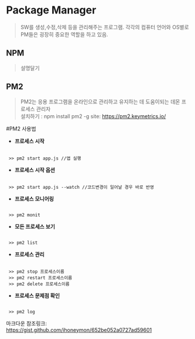 Package Manager
=============
> SW를 생성,수정,삭제 등을 관리해주는 프로그램.
> 각각의 컴퓨터 언어와 OS별로 PM들은 굉장히 중요한 역할을 하고 있음. 

NPM
-------------
> 설명달기

PM2
-------------
> PM2는 응용 프로그램을 온라인으로 관리하고 유지하는 데 도움이되는 데몬 프로세스 관리자   
> 설치하기 : npm install pm2 -g
> site: https://pm2.keymetrics.io/

#PM2 사용법   
+ **프로세스 시작**
<pre><code>
 >> pm2 start app.js //앱 실행
</code></pre>

+ **프로세스 시작 옵션**
<pre><code>
 >> pm2 start app.js --watch //코드변경이 일어날 경우 바로 반영
</code></pre>

+ **프로세스 모니어링**
<pre><code>
 >> pm2 monit
</code></pre>

+ **모든 프로세스 보기**
<pre><code>
 >> pm2 list
</code></pre>

+ **프로세스 관리**
<pre><code>
 >> pm2 stop 프로세스이름
 >> pm2 restart 프로세스이름
 >> pm2 delete 프로세스이름
</code></pre>

+ **프로세스 문제점 확인**
<pre><code>
 >> pm2 log
</code></pre>
마크다운 참조링크: https://gist.github.com/ihoneymon/652be052a0727ad59601